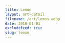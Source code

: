 ```yaml
---
title: Lemon
layout: art-detail
filename: /art/lemon.webp
date: 2018-01-01
excludefeed: true
slug: lemon
---
```

